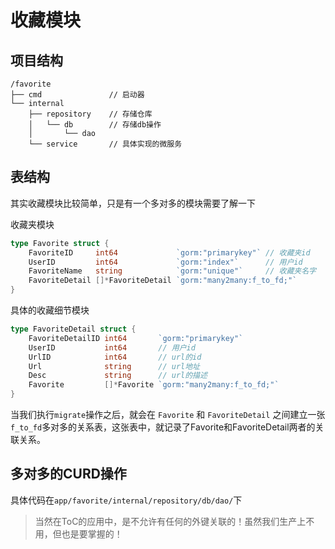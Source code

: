 # 收藏模块

## 项目结构

```shell
/favorite
├── cmd               // 启动器
└── internal    
    ├── repository    // 存储仓库
    │   └── db        // 存储db操作
    │       └── dao
    └── service       // 具体实现的微服务 
```

## 表结构

其实收藏模块比较简单，只是有一个多对多的模块需要了解一下

收藏夹模块

```go
type Favorite struct {
    FavoriteID     int64             `gorm:"primarykey"` // 收藏夹id
    UserID         int64             `gorm:"index"`      // 用户id
    FavoriteName   string            `gorm:"unique"`     // 收藏夹名字
    FavoriteDetail []*FavoriteDetail `gorm:"many2many:f_to_fd;"`
}
```

具体的收藏细节模块

```go
type FavoriteDetail struct {
    FavoriteDetailID int64       `gorm:"primarykey"`
    UserID           int64       // 用户id
    UrlID            int64       // url的id
    Url              string      // url地址
    Desc             string      // url的描述
    Favorite         []*Favorite `gorm:"many2many:f_to_fd;"`
}
```

当我们执行`migrate`操作之后，就会在 `Favorite` 和 `FavoriteDetail` 之间建立一张`f_to_fd`多对多的关系表，这张表中，就记录了Favorite和FavoriteDetail两者的关联关系。

## 多对多的CURD操作

具体代码在`app/favorite/internal/repository/db/dao/`下

> 当然在ToC的应用中，是不允许有任何的外键关联的！虽然我们生产上不用，但也是要掌握的！
